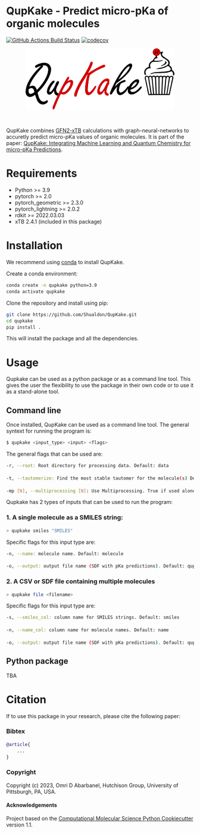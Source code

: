 QupKake - Predict micro-pKa of organic molecules
==============================
[//]: # (Badges)
[![GitHub Actions Build Status](https://github.com/shualdon/qupkake/workflows/CI/badge.svg)](https://github.com/shualdon/qupkake/actions?query=workflow%3ACI)
[![codecov](https://codecov.io/gh/REPLACE_WITH_OWNER_ACCOUNT/QupKake/branch/main/graph/badge.svg)](https://codecov.io/gh/REPLACE_WITH_OWNER_ACCOUNT/QupKake/branch/main)


<p align="center">
    <img src="QupKake_white.png" alt="QupKake" width="400"/>
</p>
<br>

QupKake combines [GFN2-xTB](https://github.com/grimme-lab/xtb) calculations with graph-neural-networks to accuretly predict micro-pKa values of organic molecules. It is part of the paper: [QupKake: Integrating Machine Learning and Quantum
Chemistry for micro-pKa Predictions]().

# Requirements
* Python >= 3.9
* pytorch >= 2.0
* pytorch_geometric >= 2.3.0
* pytorch_lightning >= 2.0.2
* rdkit >= 2022.03.03
* xTB 2.4.1 (included in this package)

# Installation

We recommend using [conda](https://docs.conda.io/en/latest/) to install QupKake.

Create a conda environment:
```bash
conda create -n qupkake python=3.9
conda activate qupkake
```

Clone the repository and install using pip:
```bash
git clone https://github.com/Shualdon/QupKake.git
cd qupkake
pip install .
```
This will install the package and all the dependencies.

# Usage
Qupkake can be used as a python package or as a command line tool. This gives the user the flexibility to use the package in their own code or to use it as a stand-alone tool. 

## Command line

Once installed, QupKake can be used as a command line tool. The general syntext for running the program is:
```bash
$ qupkake <input_type> <input> <flags>
```
The general flags that can be used are:
```bash
-r, --root: Root directory for processing data. Default: data

-t, --tautomerize: Find the most stable tautomer for the molecule(s) Default: False

-mp [N], --multiprocessing [N]: Use Multiprocessing. True if used alone. If followed by a number, its will use that number of suprocesses. (default: False)
```

Qupkake has 2 types of inputs that can be used to run the program:
### 1. A single molecule as a SMILES string:
```bash
> qupkake smiles "SMILES"
```
Specific flags for this input type are:
```bash
-n, --name: molecule name. Default: molecule

-o, --output: output file name (SDF with pKa predictions). Default: qupkake_output.sdf
```

### 2. A CSV or SDF file containing multiple molecules
```bash
> qupkake file <filename>
```

Specific flags for this input type are:
```bash
-s, --smiles_col: column name for SMILES strings. Default: smiles

-n, --name_col: column name for molecule names. Default: name

-o, --output: output file name (SDF with pKa predictions). Default: qupkake_output.sdf
```

## Python package
 TBA

# Citation
If to use this package in your research, please cite the following paper:

### Bibtex
```bibtex
@article{
    ...
}
```

### Copyright

Copyright (c) 2023, Omri D Abarbanel, Hutchison Group, University of Pittsburgh, PA, USA.


#### Acknowledgements
 
Project based on the 
[Computational Molecular Science Python Cookiecutter](https://github.com/molssi/cookiecutter-cms) version 1.1.
